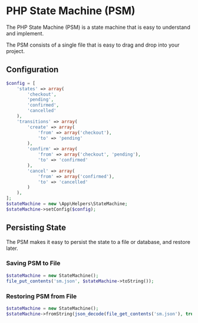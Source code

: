 # PHP State Machine (PSM)

The PHP State Machine (PSM) is a state machine that is easy to understand and implement.

The PSM consists of a single file that is easy to drag and drop into your project.

## Configuration

```php
$config = [
    'states' => array(
        'checkout',
        'pending',
        'confirmed',
        'cancelled'
    ),
    'transitions' => array(
        'create' => array(
            'from' => array('checkout'),
            'to' => 'pending'
        ),
        'confirm' => array(
            'from' => array('checkout', 'pending'),
            'to' => 'confirmed'
        ),
        'cancel' => array(
            'from' => array('confirmed'),
            'to' => 'cancelled'
        )
    ),
];
$stateMachine = new \App\Helpers\StateMachine;
$stateMachine->setConfig($config);
```

## Persisting State

The PSM makes it easy to persist the state to a file or database, and restore later.

### Saving PSM to File

```php
$stateMachine = new StateMachine();
file_put_contents('sm.json', $stateMachine->toString());
```

### Restoring PSM from File

```php
$stateMachine = new StateMachine();
$stateMachine->fromString(json_decode(file_get_contents('sm.json'), true));
```

